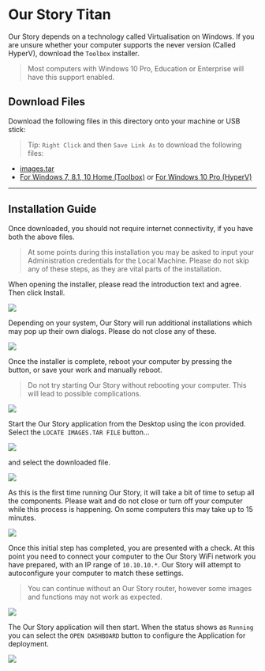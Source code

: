 # Our Story Titan

Our Story depends on a technology called Virtualisation on Windows. If you are unsure whether your computer supports the never version (Called HyperV), download the `Toolbox` installer.

> Most computers with Windows 10 Pro, Education or Enterprise will have this support enabled.

## Download Files

Download the following files in this directory onto your machine or USB stick:

> Tip: `Right Click` and then `Save Link As` to download the following files:

- [images.tar](https://s3-eu-west-1.amazonaws.com/bootleggerlive/titan/images.tar)
- [For Windows 7, 8.1, 10 Home (Toolbox)](https://github.com/our-story-media/ourstory-titan/releases/download/v0.1-beta/OurStoryToolbox.exe) or [For Windows 10 Pro (HyperV)](https://github.com/our-story-media/ourstory-titan/releases/download/v0.1-beta/OurStoryHyperV.exe)

----

## Installation Guide

Once downloaded, you should not require internet connectivity, if you have both the above files.

> At some points during this installation you may be asked to input your Administration credentials for the Local Machine. Please do not skip any of these steps, as they are vital parts of the installation.

When opening the installer, please read the introduction text and agree. Then click Install.

![](/imgs/3.png)

Depending on your system, Our Story will run additional installations which may pop up their own dialogs. Please do not close any of these.

![](/imgs/4.png)

Once the installer is complete, reboot your computer by pressing the button, or save your work and manually reboot.

> Do not try starting Our Story without rebooting your computer. This will lead to possible complications.

![](/imgs/5.png)

Start the Our Story application from the Desktop using the icon provided. Select the `LOCATE IMAGES.TAR FILE` button...

![](/imgs/6.png)

 and select the downloaded file.

![](/imgs/7.png)

As this is the first time running Our Story, it will take a bit of time to setup all the components. Please wait and do not close or turn off your computer while this process is happening. On some computers this may take up to 15 minutes.

![](/imgs/8.png)

Once this initial step has completed, you are presented with a check. At this point you need to connect your computer to the Our Story WiFi network you have prepared, with an IP range of `10.10.10.*`. Our Story will attempt to autoconfigure your computer to match these settings.

> You can continue without an Our Story router, however some images and functions may not work as expected.

![](/imgs/1.png)

The Our Story application will then start. When the status shows as `Running` you can select the `OPEN DASHBOARD` button to configure the Application for deployment.

![](/imgs/2.png)
